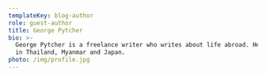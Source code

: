 ```yaml
---
templateKey: blog-author
role: guest-author
title: George Pytcher
bio: >-
  George Pytcher is a freelance writer who writes about life abroad. He's lived
  in Thailand, Myanmar and Japan.
photo: /img/profile.jpg
---
```


